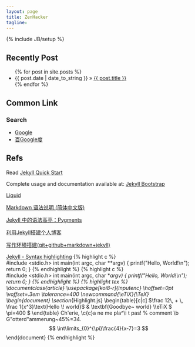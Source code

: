 ```yaml
---
layout: page
title: ZenHacker
tagline: 
---
```

{% include JB/setup %}



## Recently Post
<ul class="posts">
  {% for post in site.posts %}
    <li><span>{{ post.date | date_to_string }}</span> &raquo; <a href="{{ BASE_PATH }}{{ post.url }}">{{ post.title }}</a></li>
  {% endfor %}
</ul>
    
## Common Link
### Search
* [Google](http://www.google.com)
* [百Google度](http://www.baigoogledu.com)

## Refs

Read [Jekyll Quick Start](http://jekyllbootstrap.com/usage/jekyll-quick-start.html)

Complete usage and documentation available at: [Jekyll Bootstrap](http://jekyllbootstrap.com)

[Liquid](https://github.com/Shopify/liquid/wiki/Liquid-for-Designers)

[Markdown 语法说明 (简体中文版)](http://wowubuntu.com/markdown/#precode)

[Jekyll 中的语法高亮：Pygments](http://havee.me/internet/2013-08/support-pygments-in-jekyll.html)

[利用Jekyll搭建个人博客](http://www.mceiba.com/develop/jekyll-introduction.html)

[写作环境搭建(git+github+markdown+jekyll)](http://site.douban.com/196781/widget/notes/12161495/note/264946576/)

[Jekyll - Syntax highlighting](http://truongtx.me/2012/12/28/jekyll-bootstrap-syntax-highlighting/)
{% highlight c %}  
#include <stdio.h>
int main(int argc, char **argv)
{
	printf("Hello, World!\n");
	return 0;
}
{% endhighlight %}
{% highlight c %}  
#include <stdio.h>
int main(int argc, char **argv)
{
	printf("Hello, World!\n");
	return 0;
}
{% endhighlight %}
{% highlight tex %}  
\documentclass{article}
\usepackage[koi8-r]{inputenc}
\hoffset=0pt
\voffset=.3em
\tolerance=400
\newcommand{\eTiX}{\TeX}
\begin{document}
\section*{Highlight.js}
\begin{table}[c|c]
$\frac 12\, + \, \frac 1{x^3}\text{Hello \! world}$ & \textbf{Goodbye\~ world} \\\eTiX $ \pi=400 $
\end{table}
Ch\'erie, \c{c}a ne me pla\^\i t pas! % comment \b
G\"otterd\"ammerung~45\%=34.
$$
    \int\limits_{0}^{\pi}\frac{4}{x-7}=3
$$
\end{document}
{% endhighlight %}

